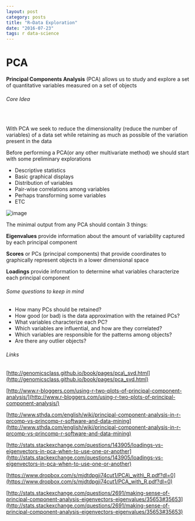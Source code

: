 ```yaml
---
layout: post
category: posts
title: "R–Data Exploration"
date: "2016-07-23"
tags: r data-science
---
```


# PCA

**Principal Components Analysis** (PCA) allows us to study and explore a set of quantitative variables measured on a set of objects

###### Core Idea

 

With PCA we seek to reduce the dimensionality (reduce the number of variables) of a data set while retaining as much as possible of the variation present in the data

Before performing a PCA(or any other multivariate method) we should start with some preliminary explorations

- Descriptive statistics
- Basic graphical displays
- Distribution of variables
- Pair-wise correlations among variables
- Perhaps transforming some variables
- ETC

![image](https://user-images.githubusercontent.com/662868/120943805-c6724780-c763-11eb-83bb-d1920d08269e.png)


The minimal output from any PCA should contain 3 things:

**Eigenvalues** provide information about the amount of variability captured by each principal component

**Scores** or PCs (principal components) that provide coordinates to graphically represent objects in a lower dimensional space

**Loadings** provide information to determine what variables characterize each principal component

###### Some questions to keep in mind

- How many PCs should be retained?
- How good (or bad) is the data approximation with the retained PCs?
- What variables characterize each PC?
- Which variables are influential, and how are they correlated?
- Which variables are responsible for the patterns among objects?
- Are there any outlier objects?

###### Links

[http://genomicsclass.github.io/book/pages/pca\_svd.html](http://genomicsclass.github.io/book/pages/pca_svd.html)

[http://www.r-bloggers.com/using-r-two-plots-of-principal-component-analysis/](http://www.r-bloggers.com/using-r-two-plots-of-principal-component-analysis/)

[http://www.sthda.com/english/wiki/principal-component-analysis-in-r-prcomp-vs-princomp-r-software-and-data-mining](http://www.sthda.com/english/wiki/principal-component-analysis-in-r-prcomp-vs-princomp-r-software-and-data-mining)

[http://stats.stackexchange.com/questions/143905/loadings-vs-eigenvectors-in-pca-when-to-use-one-or-another](http://stats.stackexchange.com/questions/143905/loadings-vs-eigenvectors-in-pca-when-to-use-one-or-another)

[https://www.dropbox.com/s/mjdtdpgji74cut1/PCA\_with\_R.pdf?dl=0](https://www.dropbox.com/s/mjdtdpgji74cut1/PCA_with_R.pdf?dl=0)

[http://stats.stackexchange.com/questions/2691/making-sense-of-principal-component-analysis-eigenvectors-eigenvalues/35653#35653](http://stats.stackexchange.com/questions/2691/making-sense-of-principal-component-analysis-eigenvectors-eigenvalues/35653#35653)
